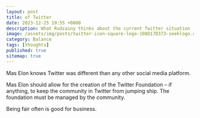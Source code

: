 ```yaml
---
layout: post
title: of Twitter
date: 2023-12-25 19:55 +0800
description: What Rudzainy thinks about the current Twitter situation
image: /assets/img/posts/twitter-icon-square-logo-108D17D373-seeklogo.com.png
category: Balance
tags: [thoughts]
published: true
sitemap: true
---
```


Mas Elon knows Twitter was different than any other social media platform. 

Mas Elon should allow for the creation of the Twitter Foundation – if anything, to keep the community in Twitter from jumping ship. The foundation must be managed by the community. 

Being fair often is good for business.


